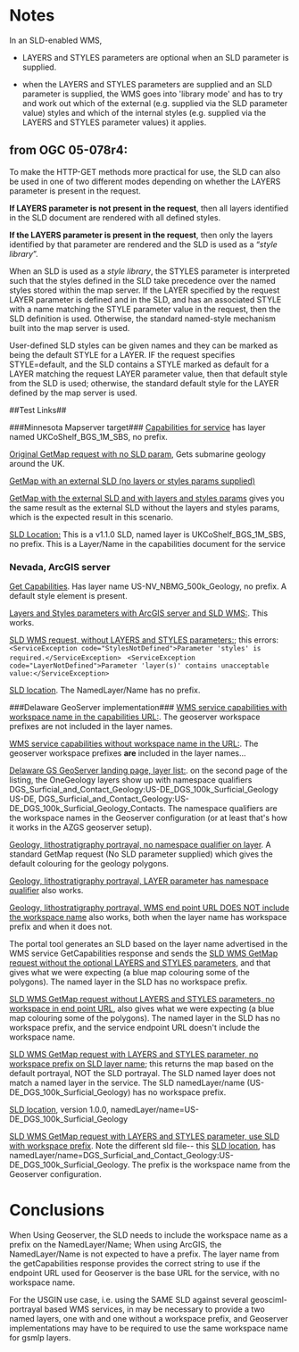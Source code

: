 # Notes #
In an SLD-enabled WMS, 

 - LAYERS and STYLES parameters are optional when an SLD parameter is supplied.

 - when the LAYERS and STYLES parameters are supplied and an SLD parameter is supplied, the WMS goes into 'library mode' and has to try and work out which of the external (e.g. supplied via the SLD parameter value) styles and which of the internal styles (e.g. supplied via the LAYERS and STYLES parameter values) it applies.
##  from OGC 05-078r4: ##
To make the HTTP-GET methods more practical for use, the SLD can also be used in
one of two different modes depending on whether the LAYERS parameter is present in
the request.

**If LAYERS parameter is not present in the request**, then all layers identified in the SLD document are
rendered with all defined styles.

**If the LAYERS parameter is present in the request**, then only the layers identified by that parameter are
rendered and the SLD is used as a “*style library*”.

When an SLD is used as a *style library*, the STYLES parameter is interpreted such that the styles defined in the SLD take precedence over the named styles stored within the map server. If the LAYER specified by the request LAYER parameter is defined and in the SLD, and has an associated STYLE with a name matching the STYLE parameter value in the request, then the SLD definition is used. Otherwise, the standard named-style mechanism built into the map server is used.

User-defined SLD styles can be given names and they can be marked as being the default STYLE for a LAYER.
IF the request specifies STYLE=default, and the SLD contains a STYLE marked as default for a LAYER matching the request LAYER parameter value, then that default style from the SLD is used; otherwise, the standard default style for the LAYER defined by the map server is used.

##Test Links##

###Minnesota Mapserver target###
[Capabilities for service](http://ogc.bgs.ac.uk/cgi-bin/BGS_Bedrock_and_Superficial_Geology/wms?REQUEST=GetCapabilities&SERVICE=WMS&VERSION=1.3.0) has layer named UKCoShelf\_BGS\_1M\_SBS, no prefix.

[Original GetMap request with no SLD param](http://ogc.bgs.ac.uk/cgi-bin/BGS_Bedrock_and_Superficial_Geology/wms?REQUEST=GetMap&SERVICE=WMS&VERSION=1.3.0&FORMAT=image/png&BGCOLOR=0xFFFFFF&TRANSPARENT=TRUE&CRS=EPSG:4326&BBOX=49.0,-10.5,61.9,3.2&WIDTH=900&HEIGHT=881&LAYERS=UKCoShelf_BGS_1M_SBS&STYLES=default&), Gets submarine geology around the UK.

[GetMap with an external SLD (no layers or styles params supplied)](http://ogc.bgs.ac.uk/cgi-bin/BGS_Bedrock_and_Superficial_Geology/wms?REQUEST=GetMap&SERVICE=WMS&VERSION=1.3.0&FORMAT=image/png&BGCOLOR=0xFFFFFF&TRANSPARENT=TRUE&CRS=EPSG:4326&BBOX=49.0,-10.5,61.9,3.2&WIDTH=900&HEIGHT=881&SLD=http%3A%2F%2Fogc.bgs.ac.uk%2Fsld%2FUKCoShelf_BGS_1M_SBS-original-mod3a.sld)

[GetMap with the external SLD and with layers and styles params](http://ogc.bgs.ac.uk/cgi-bin/BGS_Bedrock_and_Superficial_Geology/wms?REQUEST=GetMap&SERVICE=WMS&VERSION=1.3.0&FORMAT=image/png&BGCOLOR=0xFFFFFF&TRANSPARENT=TRUE&CRS=EPSG:4326&BBOX=49.0,-10.5,61.9,3.2&WIDTH=900&HEIGHT=881&SLD=http%3A%2F%2Fogc.bgs.ac.uk%2Fsld%2FUKCoShelf_BGS_1M_SBS-original-mod3a.sld&LAYERS=UKCoShelf_BGS_1M_SBS&STYLES=default&) gives you the same result as the external SLD without the layers and styles params, which is the expected result in this scenario.

[SLD Location:](http://ogc.bgs.ac.uk/sld/UKCoShelf_BGS_1M_SBS-original-mod3a.sld) This is a v1.1.0 SLD, named layer is UKCoShelf\_BGS\_1M\_SBS, no prefix.
This is a Layer/Name in the capabilities document for the service

### Nevada, ArcGIS server ###

[Get Capabilities](http://gisweb.unr.edu/arcgis/services/OneGeology/NBMG_Geology/MapServer/WMSServer?SERVICE=WMS&VERSION=1.3.0&REQUEST=GetCapabilities). Has layer name US-NV\_NBMG\_500k\_Geology, no prefix. A default style element is present.

[Layers and Styles parameters with ArcGIS server and SLD WMS:](http://gisweb.unr.edu/arcgis/services/OneGeology/NBMG_Geology/MapServer/WMSServer?SERVICE=WMS&VERSION=1.3.0&REQUEST=GetMap&BBOX=39.7,-116.2,41,-114.6&CRS=EPSG:4326&WIDTH=925&HEIGHT=802&LAYERS=US-NV_NBMG_500k_Geology&STYLES=&FORMAT=image/jpeg&DPI=96&MAP_RESOLUTION=96&FORMAT_OPTIONS=dpi:96&SLD=http%3A%2F%2Fogc.bgs.ac.uk%2Fsld%2Fnevada-example.sld&). This works.


[ SLD WMS request, without LAYERS and STYLES parameters:](http://gisweb.unr.edu/arcgis/services/OneGeology/NBMG_Geology/MapServer/WMSServer?SERVICE=WMS&VERSION=1.3.0&REQUEST=GetMap&BBOX=39.66370840865538128,-116.13087390374420238,40.95995233180237705,-114.63744574291149547&CRS=EPSG:4326&WIDTH=925&HEIGHT=802&FORMAT=image/jpeg&DPI=96&MAP_RESOLUTION=96&FORMAT_OPTIONS=dpi:96&SLD=http%3A%2F%2Fogc.bgs.ac.uk%2Fsld%2Fnevada-example.sld&); this errors:
`<ServiceException code="StylesNotDefined">Parameter 'styles' is required.</ServiceException>
`
`<ServiceException code="LayerNotDefined">Parameter 'layer(s)' contains unacceptable value:</ServiceException>
`

[SLD location](http://ogc.bgs.ac.uk/sld/nevada-example.sld). The NamedLayer/Name has no prefix.

###Delaware GeoServer implementation###
[WMS service capabilities with workspace name in the capabilities URL:](http://maps.dgs.udel.edu/geoserver/DGS_Surficial_and_Contact_Geology/wms?service=WMS&version=1.3.0&request=GetCapabilities).  The geoserver workspace prefixes are not included in the layer names.

[WMS service capabilities without workspace name in the URL:](http://maps.dgs.udel.edu/geoserver/wms?service=WMS&version=1.3.0&request=GetCapabilities). The geoserver workspace prefixes **are** included in the layer names...

[Delaware GS GeoServer landing page, layer list:](http://maps.dgs.udel.edu/geoserver/web/;jsessionid=14593A27F8946A750C80073FD1096CFD?wicket:bookmarkablePage=:org.geoserver.web.demo.MapPreviewPage). on the second page of the listing, the OneGeology layers show up with namespace qualifiers DGS\_Surficial\_and\_Contact_Geology:US-DE\_DGS\_100k\_Surficial\_Geology	US-DE,  DGS\_Surficial\_and\_Contact\_Geology:US-DE\_DGS\_100k\_Surficial\_Geology\_Contacts. The namespace qualifiers are the workspace names in the Geoserver configuration (or at least that's how it works in the AZGS geoserver setup).

[Geology, lithostratigraphy portrayal, no namespace qualifier on layer](http://maps.dgs.udel.edu/geoserver/DGS_Surficial_and_Contact_Geology/wms?service=WMS&TRANSPARENT=TRUE&version=1.3.0&request=GetMap&EXCEPTIONS=INIMAGE&FORMAT=image/png&CRS=EPSG%3A4326&BBOX=39.5,-75.8,39.85,-75.4&WIDTH=900&HEIGHT=1000&LAYERS=US-DE_DGS_100k_Surficial_Geology&STYLES=&).  A standard GetMap request (No SLD parameter supplied) which gives the default colouring for the geology polygons.

[Geology, lithostratigraphy portrayal, LAYER parameter has namespace qualifier](http://maps.dgs.udel.edu/geoserver/DGS_Surficial_and_Contact_Geology/wms?service=WMS&TRANSPARENT=TRUE&version=1.3.0&request=GetMap&EXCEPTIONS=INIMAGE&FORMAT=image/png&CRS=EPSG%3A4326&BBOX=39.5,-75.8,39.85,-75.4&WIDTH=900&HEIGHT=1000&LAYERS=DGS_Surficial_and_Contact_Geology:US-DE_DGS_100k_Surficial_Geology&STYLES=&) also works.


[Geology, lithostratigraphy portrayal, WMS end point URL DOES NOT include the workspace name](http://maps.dgs.udel.edu/geoserver/wms?service=WMS&TRANSPARENT=TRUE&version=1.3.0&request=GetMap&EXCEPTIONS=INIMAGE&FORMAT=image/png&CRS=EPSG%3A4326&BBOX=39.5,-75.8,39.85,-75.4&WIDTH=900&HEIGHT=1000&LAYERS=US-DE_DGS_100k_Surficial_Geology&STYLES=&) also works, both when the layer name has workspace prefix and when it does not.

The portal tool generates an SLD based on the layer name advertised in the WMS service GetCapabilities response and sends the [SLD WMS GetMap request without the optional LAYERS and STYLES parameters](http://maps.dgs.udel.edu/geoserver/DGS_Surficial_and_Contact_Geology/wms?service=WMS&TRANSPARENT=TRUE&version=1.3.0&request=GetMap&EXCEPTIONS=INIMAGE&FORMAT=image/png&CRS=EPSG%3A4326&BBOX=39.5,-75.8,39.85,-75.4&WIDTH=900&HEIGHT=1000&SLD=http%3A%2F%2Fogc.bgs.ac.uk%2Fsld%2Fgeoserver-style-test-no-named-style.sld&), and that gives what we were expecting (a blue map colouring some of the polygons). The named layer in the SLD has no workspace prefix.

[SLD WMS GetMap request without LAYERS and STYLES parameters, no workspace in end point URL](http://maps.dgs.udel.edu/geoserver/wms?service=WMS&TRANSPARENT=TRUE&version=1.3.0&request=GetMap&EXCEPTIONS=INIMAGE&FORMAT=image/png&CRS=EPSG%3A4326&BBOX=39.5,-75.8,39.85,-75.4&WIDTH=900&HEIGHT=1000&SLD=http%3A%2F%2Fogc.bgs.ac.uk%2Fsld%2Fgeoserver-style-test-no-named-style.sld&), also gives what we were expecting (a blue map colouring some of the polygons). The named layer in the SLD has no workspace prefix, and the service endpoint URL doesn't include the workspace name.


[SLD WMS GetMap request with LAYERS and STYLES parameter, no workspace prefix on SLD layer name](http://maps.dgs.udel.edu/geoserver/DGS_Surficial_and_Contact_Geology/wms?service=WMS&TRANSPARENT=TRUE&version=1.3.0&request=GetMap&EXCEPTIONS=INIMAGE&FORMAT=image/png&CRS=EPSG%3A4326&BBOX=39.5,-75.8,39.85,-75.4&WIDTH=900&HEIGHT=1000&SLD=http%3A%2F%2Fogc.bgs.ac.uk%2Fsld%2Fgeoserver-style-test-no-named-style.sld&LAYERS=US-DE_DGS_100k_Surficial_Geology&STYLES=&); this returns the map based on the default portrayal, NOT the SLD portrayal. The SLD named layer does not match a named layer in the service.  The SLD namedLayer/name (US-DE\_DGS\_100k\_Surficial_Geology) has no workspace prefix.

[SLD location](http://ogc.bgs.ac.uk/sld/geoserver-style-test-no-named-style.sld), version 1.0.0, namedLayer/name=US-DE\_DGS\_100k\_Surficial\_Geology

[SLD WMS GetMap request with LAYERS and STYLES parameter, use SLD with workspace prefix](http://maps.dgs.udel.edu/geoserver/DGS_Surficial_and_Contact_Geology/wms?service=WMS&TRANSPARENT=TRUE&version=1.3.0&request=GetMap&EXCEPTIONS=INIMAGE&FORMAT=image/png&CRS=EPSG%3A4326&BBOX=39.5,-75.8,39.85,-75.4&WIDTH=900&HEIGHT=1000&SLD=http%3A%2F%2Fogc.bgs.ac.uk%2Fsld%2Fgeoserver-style-test-no-named-style1.sld&layers=US-DE_DGS_100k_Surficial_Geology&). Note the different sld file-- this [SLD location](http://ogc.bgs.ac.uk/sld/geoserver-style-test-no-named-style1.sld), has namedLayer/name=DGS\_Surficial\_and\_Contact\_Geology:US-DE\_DGS\_100k\_Surficial\_Geology. The prefix is the workspace name from the Geoserver configuration.

# Conclusions #

When Using Geoserver, the SLD needs to include the workspace name as a prefix on the NamedLayer/Name; When using ArcGIS, the NamedLayer/Name is not expected to have a prefix.  The layer name from the getCapabilities response provides the correct string to use if the endpoint URL used for Geoserver is the base URL for the service, with no workspace name.

For the USGIN use case, i.e. using the SAME SLD against several geosciml-portrayal based WMS services, in may be necessary to provide a two named layers, one with and one without a workspace prefix, and Geoserver implementations may have to be required to use the same workspace name for gsmlp layers.


